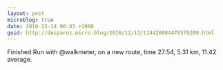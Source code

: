 ```yaml
---
layout: post
microblog: true
date: 2010-12-14 06:43 +1000
guid: http://desparoz.micro.blog/2010/12/13/t14420084470579200.html
---
```

Finished Run with @walkmeter, on a new route, time 27:54, 5.31 km, 11.42 average.
